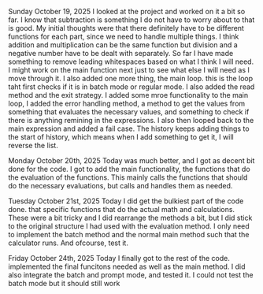 Sunday October 19, 2025
I looked at the project and worked on it a bit so far. I know that subtraction is something I do not have to worry about to that is good. My initial thoughts were that there definitely have to be different functions for each part, since we need to handle multiple things. I think addition and multiplication can be the same function but division and a negative number have to be dealt with separately. So far I have made something to remove leading whitespaces based on what I think I will need. I might work on the main function next just to see what else I will need as I move through it.
I also added one more thing, the main loop. this is the loop taht first checks if it is in batch mode or regular mode. I also added the read method and the exit strategy. 
I added some mroe functionality to the main loop, I added the error handling method, a method to get the values from something that evaluates the necessary values, and something to check if there is anything remining in the expressions. I also then looped back to the main expression and added a fail case. The history keeps adding things to the start of history, which means when I add something to get it, I will reverse the list.


Monday October 20th, 2025
Today was much better, and I got as decent bit done for the code. I got to add the main functionality, the functions that do the evaluation of the functions. This mainly calls the functions that should do the necessary evaluations, but calls and handles them as needed.


Tuesday October 21st, 2025
Today I did get the bulkiest part of the code done. that specific functions that do the actual math and calculations. These were a bit tricky and I did rearrange the methods a bit, but I did stick to the original structure I had used with the evaluation method. I only need to implement the batch method and the normal main method such that the calculator runs. And ofcourse, test it.


Friday October 24th, 2025
Today I finally got to the rest of the code. implemented the final funcitons needed as well as the main method. I did also integrate the batch and prompt mode, and tested it. I could not test the batch mode but it should still work